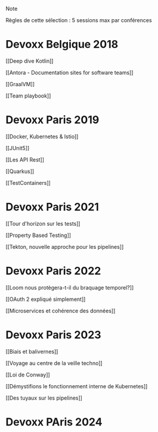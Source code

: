 > [!NOTE]
> Règles de cette sélection : 5 sessions max par conférences

# Devoxx Belgique 2018

[[Deep dive Kotlin]]

[[Antora - Documentation sites for software teams]]

[[GraalVM]]

[[Team playbook]]

# Devoxx Paris 2019

[[Docker, Kubernetes & Istio]]

[[JUnit5]]

[[Les API Rest]]

[[Quarkus]]

[[TestContainers]]

# Devoxx Paris 2021

[[Tour d'horizon sur les tests]]

[[Property Based Testing]]

[[Tekton, nouvelle approche pour les pipelines]]

# Devoxx Paris 2022

[[Loom nous protègera-t-il du braquage temporel?]]

[[OAuth 2 expliqué simplement]]

[[Microservices et cohérence des données]]

# Devoxx Paris 2023

[[Biais et balivernes]]

[[Voyage au centre de la veille techno]]

[[Loi de Conway]]

[[Démystifions le fonctionnement interne de Kubernetes]]

[[Des tuyaux sur les pipelines]]

# Devoxx PAris 2024

